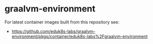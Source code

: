 graalvm-environment
===================

For latest container images built from this repository see:

* https://github.com/eduk8s-labs/graalvm-environment/pkgs/container/eduk8s-labs%2Fgraalvm-environment
